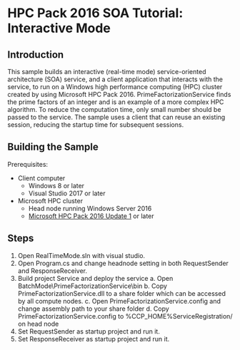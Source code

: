 # HPC Pack 2016 SOA Tutorial: Interactive Mode

## Introduction

This sample builds an interactive (real-time mode) service-oriented architecture (SOA) service, and a client application that interacts with the service, to run on a Windows high performance computing (HPC) cluster created by using Microsoft HPC Pack 2016. PrimeFactorizationService finds the prime factors of an integer and is an example of a more complex HPC algorithm. To reduce the computation time, only small number should be passed to the service. The sample uses a client that can reuse an existing session, reducing the startup time for subsequent sessions.

## Building the Sample

Prerequisites:

- Client computer
  - Windows 8 or later
  - Visual Studio 2017 or later  
- Microsoft HPC cluster 
  - Head node running Windows Server 2016
  - [Microsoft HPC Pack 2016 Update 1](https://www.microsoft.com/en-us/download/details.aspx?id=56360) or later

## Steps

1. Open RealTimeMode.sln with visual studio.
2. Open Program.cs and change headnode setting in both RequestSender and ResponseReceiver.
3. Build project Service and deploy the service
   a. Open BatchMode\PrimeFactorizationService\bin
     b. Copy PrimeFactorizationService.dll to a share folder which can be accessed by all compute nodes.
     c. Open PrimeFactorizationService.config and change assembly path to your share folder
     d. Copy PrimeFactorizationService.config to %CCP_HOME%ServiceRegistration/ on head node
4. Set RequestSender as startup project and run it.
5. Set ResponseReceiver as startup project and run it.